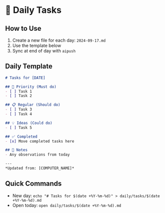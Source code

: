 # 📅 Daily Tasks

## How to Use
1. Create a new file for each day: `2024-09-17.md`
2. Use the template below
3. Sync at end of day with `aipush`

## Daily Template

```markdown
# Tasks for [DATE]

## 🎯 Priority (Must do)
- [ ] Task 1
- [ ] Task 2

## 📋 Regular (Should do)
- [ ] Task 3
- [ ] Task 4

## 💡 Ideas (Could do)
- [ ] Task 5

## ✅ Completed
- [x] Move completed tasks here

## 📝 Notes
- Any observations from today

---
*Updated from: [COMPUTER_NAME]*
```

## Quick Commands
- New day: `echo "# Tasks for $(date +%Y-%m-%d)" > daily/tasks/$(date +%Y-%m-%d).md`
- Open today: `open daily/tasks/$(date +%Y-%m-%d).md`